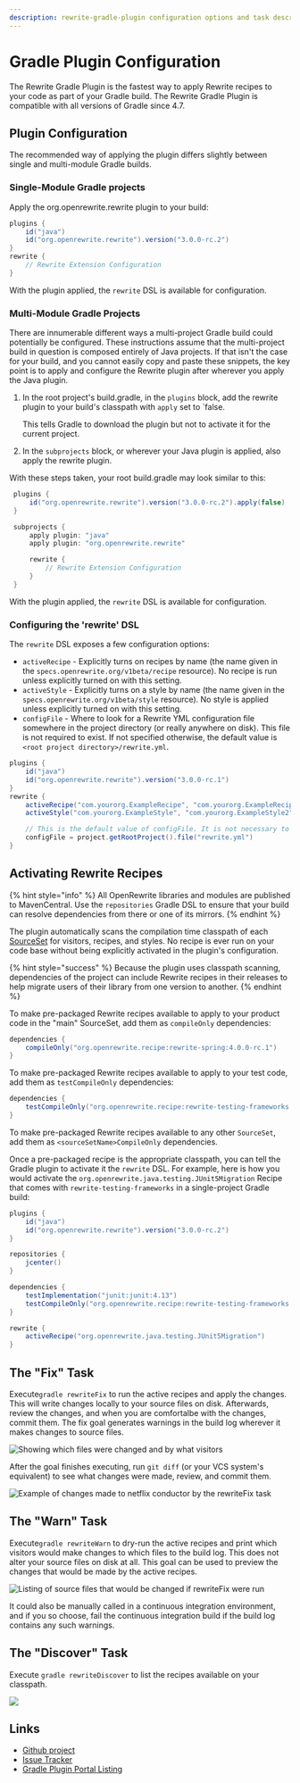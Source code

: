 ```yaml
---
description: rewrite-gradle-plugin configuration options and task descriptions
---
```


# Gradle Plugin Configuration

The Rewrite Gradle Plugin is the fastest way to apply Rewrite recipes to your code as part of your Gradle build. The Rewrite Gradle Plugin is compatible with all versions of Gradle since 4.7.

## Plugin Configuration

The recommended way of applying the plugin differs slightly between single and multi-module Gradle builds.

### Single-Module Gradle projects

Apply the org.openrewrite.rewrite plugin to your build:

```groovy
plugins {
    id("java")
    id("org.openrewrite.rewrite").version("3.0.0-rc.2")
}
rewrite {
    // Rewrite Extension Configuration
}
```

With the plugin applied, the `rewrite` DSL is available for configuration.

### Multi-Module Gradle Projects

There are innumerable different ways a multi-project Gradle build could potentially be configured. These instructions assume that the multi-project build in question is composed entirely of Java projects. If that isn't the case for your build, and you cannot easily copy and paste these snippets, the key point is to apply and configure the Rewrite plugin after wherever you apply the Java plugin.

1. In the root project's build.gradle, in the `plugins` block, add the rewrite plugin to your build's classpath with `apply` set to \`false.

   This tells Gradle to download the plugin but not to activate it for the current project.

2. In the `subprojects` block, or wherever your Java plugin is applied, also apply the rewrite plugin.

With these steps taken, your root build.gradle may look similar to this:

```groovy
 plugins {
     id("org.openrewrite.rewrite").version("3.0.0-rc.2").apply(false)
 }

 subprojects {
     apply plugin: "java"
     apply plugin: "org.openrewrite.rewrite"

     rewrite {
         // Rewrite Extension Configuration
     }
 }
```

With the plugin applied, the `rewrite` DSL is available for configuration.

### Configuring the 'rewrite' DSL

The `rewrite` DSL exposes a few configuration options:

* `activeRecipe` - Explicitly turns on recipes by name \(the name given in the `specs.openrewrite.org/v1beta/recipe` resource\). No recipe is run unless explicitly turned on with this setting.
* `activeStyle` - Explicitly turns on a style by name \(the name given in the `specs.openrewrite.org/v1beta/style` resource\). No style is applied unless explicitly turned on with this setting.
* `configFile` - Where to look for a Rewrite YML configuration file somewhere in the project directory \(or really anywhere on disk\). This file is not required to exist. If not specified otherwise, the default value is `<root project directory>/rewrite.yml`.

```groovy
plugins {
    id("java")
    id("org.openrewrite.rewrite").version("3.0.0-rc.1")
}
rewrite {
    activeRecipe("com.yourorg.ExampleRecipe", "com.yourorg.ExampleRecipe2")
    activeStyle("com.yourorg.ExampleStyle", "com.yourorg.ExampleStyle2")

    // This is the default value of configFile. It is not necessary to specify this value
    configFile = project.getRootProject().file("rewrite.yml")
}
```

## Activating Rewrite Recipes

{% hint style="info" %}
All OpenRewrite libraries and modules are published to MavenCentral. Use the `repositories` Gradle DSL to ensure that your build can resolve dependencies from there or one of its mirrors.
{% endhint %}

The plugin automatically scans the compilation time classpath of each [SourceSet](https://docs.gradle.org/current/dsl/org.gradle.api.tasks.SourceSet.html) for visitors, recipes, and styles. No recipe is ever run on your code base without being explicitly activated in the plugin's configuration.

{% hint style="success" %}
Because the plugin uses classpath scanning, dependencies of the project can include Rewrite recipes in their releases to help migrate users of their library from one version to another.
{% endhint %}

To make pre-packaged Rewrite recipes available to apply to your product code in the "main" SourceSet, add them as `compileOnly` dependencies:

```groovy
dependencies {
    compileOnly("org.openrewrite.recipe:rewrite-spring:4.0.0-rc.1")
}
```

To make pre-packaged Rewrite recipes available to apply to your test code, add them as `testCompileOnly` dependencies:

```groovy
dependencies {
    testCompileOnly("org.openrewrite.recipe:rewrite-testing-frameworks:1.0.0-rc.1")
}
```

To make pre-packaged Rewrite recipes available to any other `SourceSet`, add them as `<sourceSetName>CompileOnly` dependencies.

Once a pre-packaged recipe is the appropriate classpath, you can tell the Gradle plugin to activate it the `rewrite` DSL. For example, here is how you would activate the `org.openrewrite.java.testing.JUnit5Migration` Recipe that comes with `rewrite-testing-frameworks` in a single-project Gradle build:

```groovy
plugins {
    id("java")
    id("org.openrewrite.rewrite").version("3.0.0-rc.2")
}

repositories {
    jcenter()
}

dependencies {
    testImplementation("junit:junit:4.13")
    testCompileOnly("org.openrewrite.recipe:rewrite-testing-frameworks:4.0.0-rc.1")
}

rewrite {
    activeRecipe("org.openrewrite.java.testing.JUnit5Migration")
}
```

## The "Fix" Task

Execute`gradle rewriteFix` to run the active recipes and apply the changes. This will write changes locally to your source files on disk. Afterwards, review the changes, and when you are comfortalbe with the changes, commit them. The fix goal generates warnings in the build log wherever it makes changes to source files.

![Showing which files were changed and by what visitors](../.gitbook/assets/rewrite-fix-gradle-output.png)

After the goal finishes executing, run `git diff` \(or your VCS system's equivalent\) to see what changes were made, review, and commit them.

![Example of changes made to netflix conductor by the rewriteFix task](../.gitbook/assets/rewrite-fix-git-diff-output.png)

## The "Warn" Task

Execute`gradle rewriteWarn` to dry-run the active recipes and print which visitors would make changes to which files to the build log. This does not alter your source files on disk at all. This goal can be used to preview the changes that would be made by the active recipes.

![Listing of source files that would be changed if rewriteFix were run](../.gitbook/assets/rewrite-warn-gradle-output.png)

It could also be manually called in a continuous integration environment, and if you so choose, fail the continuous integration build if the build log contains any such warnings.

## The "Discover" Task

Execute `gradle rewriteDiscover` to list the recipes available on your classpath.

![](../.gitbook/assets/image%20%281%29.png)

## Links

* [Github project](https://github.com/openrewrite/rewrite-gradle-plugin)
* [Issue Tracker](https://github.com/openrewrite/rewrite-gradle-plugin/issues)
* [Gradle Plugin Portal Listing](https://plugins.gradle.org/plugin/org.openrewrite.rewrite)

